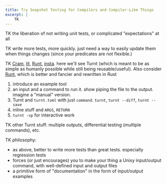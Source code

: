 ```yaml
---
title: Try Snapshot Testing for Compilers and Compiler-Like Things
excerpt: |
    TK
---
```


TK the liberation of not writing unit tests, or complicated "expectations" at all

TK write more tests, more quickly. just need a way to easily update them when things changes (since your predicates are not flexible.)

TK [Cram][], [lit][], [Runt][], [insta][]. here we'll see Turnt (which is meant to be as simple as humanly possible while still being reusable/useful). Also consider [Runt][], which is better and fancier and rewritten in Rust

[lit]: https://llvm.org/docs/CommandGuide/lit.html
[cram]: https://bitheap.org/cram/
[runt]: https://github.com/rachitnigam/runt
[turnt]: https://github.com/cucapra/turnt
[insta]: https://insta.rs

1. introduce an example tool
2. an input and a command to run it. show piping the file to the output. imagine a "manual" version.
3. Turnt and `turnt.toml` with just `command`. `turnt`, `turnt --diff`, `turnt --save`
4. inline stuff and `ARGS`, `RETURN`
5. `turnt -vp` for interactive work

TK other Turnt stuff: multiple outputs, differential testing (multiple commands), etc.

TK philosophy:

- as above, better to write more tests than great tests. especially regression tests
- forces (or just encourages) you to make your thing a Unixy input/output command, with well-defined input and output files
- a primitive form of "documentation" in the form of input/output examples
